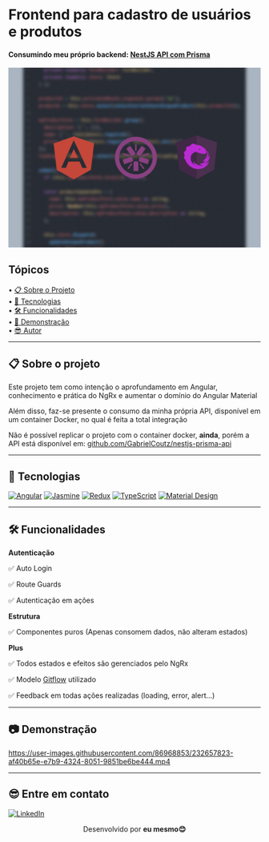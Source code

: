 # Frontend para cadastro de usuários e produtos
<h4>Consumindo meu próprio backend: <a href="https://github.com/GabrielCoutz/nestjs-prisma-api">NestJS API com Prisma</a> </h4>

<div align="center">
  <img src="./github-assets/banner.jpg" alt="Banner do projeto" />
</div>

## Tópicos

<div>
 • <a href="#sobre">📋 Sobre o Projeto</a> </br>
 • <a href="#tecnologias">🔮 Tecnologias</a> </br>
 • <a href="#funcionalidades">🛠 Funcionalidades</a> </br>
 • <a href="#demonstração">🎥 Demonstração</a> </br>
 • <a href="#autor">😎 Autor</a> </br>
</div>

---

<h2 id="sobre">📋 Sobre o projeto</h2>

Este projeto tem como intenção o aprofundamento em Angular, conhecimento e prática do NgRx e aumentar o domínio do Angular Material

Além disso, faz-se presente o consumo da minha própria API, disponível em um container Docker, no qual é feita a total integração

Não é possível replicar o projeto com o container docker, **ainda**, porém a API está disponível em: <a href="https://github.com/GabrielCoutz/nestjs-prisma-api">github.com/GabrielCoutz/nestjs-prisma-api</a>

---


<h2 id="tecnologias">🔮 Tecnologias</h2>

[![Angular](https://img.shields.io/badge/Angular-DD0031?style=for-the-badge&logo=angular&logoColor=white)](https://angular.io/) [![Jasmine](https://img.shields.io/badge/Jasmine-8A4182?style=for-the-badge&logo=Jasmine&logoColor=white)](https://jasmine.github.io/) [![Redux](https://img.shields.io/badge/Redux-593D88?style=for-the-badge&logo=redux&logoColor=white)](https://ngrx.io/) [![TypeScript](https://img.shields.io/badge/typescript-%23007ACC.svg?style=for-the-badge&logo=typescript&logoColor=white)](https://www.typescriptlang.org/pt/) [![Material Design](https://img.shields.io/badge/material%20design-757575?style=for-the-badge&logo=material%20design&logoColor=white)](https://material.angular.io/)

---


<h2 id="funcionalidades">🛠 Funcionalidades</h2>

**Autenticação**

:white_check_mark: Auto Login

:white_check_mark: Route Guards

:white_check_mark: Autenticação em ações

**Estrutura**

:white_check_mark: Componentes puros (Apenas consomem dados, não alteram estados)

**Plus**

:white_check_mark: Todos estados e efeitos são gerenciados pelo NgRx

:white_check_mark: Modelo <a href="https://www.atlassian.com/br/git/tutorials/comparing-workflows/gitflow-workflow">Gitflow</a> utilizado

:white_check_mark: Feedback em todas ações realizadas (loading, error, alert...)

---

<h2 id="demonstração">📷 Demonstração</h2>



https://user-images.githubusercontent.com/86968853/232657823-af40b65e-e7b9-4324-8051-9851be6be444.mp4



---

<h2 id="author">😎 Entre em contato</h2>

[![LinkedIn](https://img.shields.io/badge/LinkedIn-%230077B5.svg?logo=linkedin&logoColor=white)](https://www.linkedin.com/in/gabrielcoutz/) 
<div align="center">
  Desenvolvido por <strong>eu mesmo😊</strong>
</div>
